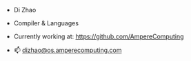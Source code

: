 - Di Zhao
- Compiler & Languages

- Currently working at: https://github.com/AmpereComputing
- 📫 dizhao@os.amperecomputing.com

<!---
dizhao-ampere/dizhao-ampere is a ✨ special ✨ repository because its `README.md` (this file) appears on your GitHub profile.
You can click the Preview link to take a look at your changes.
--->
